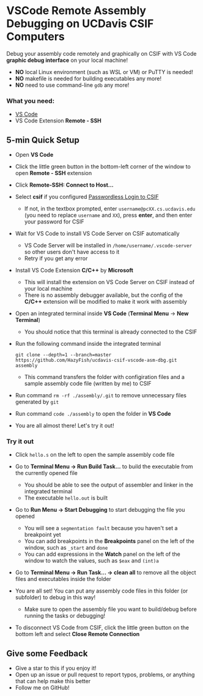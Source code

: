 # VSCode Remote Assembly Debugging on UCDavis CSIF Computers

Debug your assembly code remotely and graphically on CSIF with VS Code **graphic debug interface** on your local machine!

- **NO** local Linux environment (such as WSL or VM) or PuTTY is needed! 
- **NO** makefile is needed for building executables any more! 
- **NO** need to use command-line `gdb` any more!

### What you need:
- [VS Code](https://code.visualstudio.com/)
- VS Code Extension **Remote - SSH**

## 5-min Quick Setup

- Open **VS Code**

- Click the little green button in the bottom-left corner of the window to open **Remote - SSH** extension

- Click **Remote-SSH: Connect to Host...**

- Select **csif** if you configured [Passwordless Login to CSIF](https://github.com/HazyFish/ucdavis-csif-passwordless)
  - If not, in the textbox prompted, enter `username@pcXX.cs.ucdavis.edu` (you need to replace `username` and `XX`), press **enter**, and then enter your password for CSIF

- Wait for VS Code to install VS Code Server on CSIF automatically
  - VS Code Server will be installed in `/home/username/.vscode-server` so other users don't have access to it
  - Retry if you get any error

- Install VS Code Extension **C/C++** by **Microsoft**
  - This will install the extension on VS Code Server on CSIF instead of your local machine
  - There is no assembly debugger available, but the config  of the **C/C++** extension will be modified to make it work with assembly

- Open an integrated terminal inside **VS Code** (**Terminal Menu** -> **New Terminal**)
  - You should notice that this terminal is already connected to the CSIF

- Run the following command inside the integrated terminal

  `git clone --depth=1 --branch=master https://github.com/HazyFish/ucdavis-csif-vscode-asm-dbg.git assembly`

  - This command transfers the folder with configiration files and a sample assembly code file (written by me) to CSIF

- Run command `rm -rf ./assembly/.git` to remove unnecessary files generated by `git`

- Run command `code ./assembly` to open the folder in **VS Code**

- You are all almost there! Let's try it out!

### Try it out
- Click `hello.s` on the left to open the sample assembly code file

- Go to **Terminal Menu -> Run Build Task...** to build the executable from the currently opened file
  - You should be able to see the output of assembler and linker in the integrated terminal
  - The executable `hello.out` is built

- Go to **Run Menu -> Start Debugging** to start debugging the file you opened
  - You will see a `segmentation fault` because you haven't set a breakpoint yet
  - You can add breakpoints in the **Breakpoints** panel on the left of the window, such as `_start` and `done`
  - You can add expressions in the **Watch** panel on the left of the window to watch the values, such as `$eax` and `(int)a`

- Go to **Terminal Menu -> Run Task... -> clean all** to remove all the object files and executables inside the folder

- You are all set! You can put any assembly code files in this folder (or subfolder) to debug in this way!
  - Make sure to open the assembly file you want to build/debug before running the tasks or debugging!

- To disconnect VS Code from CSIF, click the little green button on the bottom left and select **Close Remote Connection**

## Give some Feedback
- Give a star to this if you enjoy it!
- Open up an issue or pull request to report typos, problems, or anything that can help make this better
- Follow me on GitHub!
